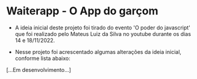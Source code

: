 # Waiterapp - O App do garçom

* A ideia inicial deste projeto foi tirado do evento 'O poder do javascript' que foi realizado pelo Mateus Luiz da Silva no youtube durante os dias 14 e 18/11/2022.

* Nesse projeto foi acrescentado algumas alterações da ideia inicial, conforme lista abaixo:

[...Em desenvolvimento...]

